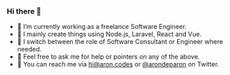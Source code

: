 ### Hi there 👋

- 🔭  I’m currently working as a freelance Software Engineer.
- 🔨  I mainly create things using Node.js, Laravel, React and Vue.
- 🧠  I switch between the role of Software Consultant or Engineer where needed.
- 💬  Feel free to ask me for help or pointers on any of the above.
- 📩  You can reach me via hi@aron.codes or [@arondeparon](https://twitter.com/arondeparon) on Twitter.
